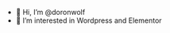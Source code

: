- 👋 Hi, I’m @doronwolf
- 👀 I’m interested in Wordpress and Elementor


<!---
doronwolf/doronwolf is a ✨ special ✨ repository because its `README.md` (this file) appears on your GitHub profile.
You can click the Preview link to take a look at your changes.
--->
